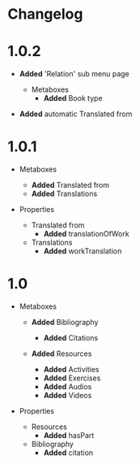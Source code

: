 # Changelog

# 1.0.2
* **Added** 'Relation' sub menu page
  * Metaboxes
    * **Added** Book type

* **Added** automatic Translated from

# 1.0.1
* Metaboxes
  * **Added** Translated from
  * **Added** Translations

* Properties
  * Translated from
    * **Added** translationOfWork
  * Translations
    * **Added** workTranslation


# 1.0

* Metaboxes
  * **Added** Bibliography
    * **Added** Citations

  * **Added** Resources
    * **Added** Activities
    * **Added** Exercises
    * **Added** Audios
    * **Added** Videos

* Properties
  * Resources
    * **Added** hasPart
  * Bibliography
    * **Added** citation
